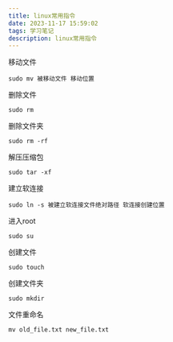 ```yaml
---
title: linux常用指令
date: 2023-11-17 15:59:02
tags: 学习笔记
description: linux常用指令
---
```

移动文件
```
sudo mv 被移动文件 移动位置
```
删除文件
```
sudo rm
```
删除文件夹
```
sudo rm -rf 
```
解压压缩包
```
sudo tar -xf
```
建立软连接
```
sudo ln -s 被建立软连接文件绝对路径 软连接创建位置
```
进入root
```
sudo su
```
创建文件
```
sudo touch
```
创建文件夹
```
sudo mkdir
```
文件重命名
```
mv old_file.txt new_file.txt
```